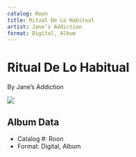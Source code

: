 ```yaml
---
catalog: Roon
title: Ritual De Lo Habitual
artist: Jane’s Addiction
format: Digital, Album
---
```


# Ritual De Lo Habitual

By Jane’s Addiction

![](../../assets/albumcovers/Jane’s_Addiction-Ritual_De_Lo_Habitual.png)

## Album Data

- Catalog #: Roon
- Format: Digital, Album


